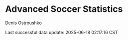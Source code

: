 # Advanced Soccer Statistics
Denis Ostroushko

<!-- gfm -->

Last successful data update: 2025-06-18 02:17:16 CST
